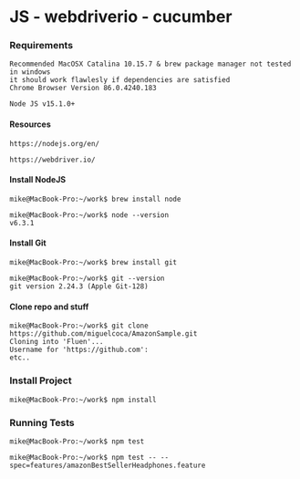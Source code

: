 # JS - webdriverio - cucumber

### Requirements
``` 
Recommended MacOSX Catalina 10.15.7 & brew package manager not tested in windows
it should work flawlesly if dependencies are satisfied
Chrome Browser Version 86.0.4240.183

Node JS v15.1.0+ 
```
#### Resources
```
https://nodejs.org/en/

https://webdriver.io/
```
#### Install NodeJS
```
mike@MacBook-Pro:~/work$ brew install node
```

```
mike@MacBook-Pro:~/work$ node --version
v6.3.1
```

#### Install Git
```
mike@MacBook-Pro:~/work$ brew install git
```
```
mike@MacBook-Pro:~/work$ git --version
git version 2.24.3 (Apple Git-128)
```
#### Clone repo and stuff
```
mike@MacBook-Pro:~/work$ git clone https://github.com/miguelcoca/AmazonSample.git
Cloning into 'Fluen'...
Username for 'https://github.com':
etc..
```
### Install Project 
```
mike@MacBook-Pro:~/work$ npm install
```
### Running Tests
```
mike@MacBook-Pro:~/work$ npm test
 
mike@MacBook-Pro:~/work$ npm test -- --spec=features/amazonBestSellerHeadphones.feature 
```